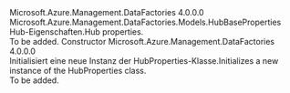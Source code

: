 <Type Name="HubProperties" FullName="Microsoft.Azure.Management.DataFactories.Models.HubProperties">
  <TypeSignature Language="C#" Value="public class HubProperties : Microsoft.Azure.Management.DataFactories.Models.HubBaseProperties" />
  <TypeSignature Language="ILAsm" Value=".class public auto ansi beforefieldinit HubProperties extends Microsoft.Azure.Management.DataFactories.Models.HubBaseProperties" />
  <TypeSignature Language="DocId" Value="T:Microsoft.Azure.Management.DataFactories.Models.HubProperties" />
  <TypeSignature Language="VB.NET" Value="Public Class HubProperties&#xA;Inherits HubBaseProperties" />
  <TypeSignature Language="F#" Value="type HubProperties = class&#xA;    inherit HubBaseProperties" />
  <AssemblyInfo>
    <AssemblyName>Microsoft.Azure.Management.DataFactories</AssemblyName>
    <AssemblyVersion>4.0.0.0</AssemblyVersion>
  </AssemblyInfo>
  <Base>
    <BaseTypeName>Microsoft.Azure.Management.DataFactories.Models.HubBaseProperties</BaseTypeName>
  </Base>
  <Interfaces />
  <Docs>
    <summary>
            <span data-ttu-id="482a2-101">Hub-Eigenschaften.</span><span class="sxs-lookup"><span data-stu-id="482a2-101">Hub properties.</span></span>
            </summary>
    <remarks>To be added.</remarks>
  </Docs>
  <Members>
    <Member MemberName=".ctor">
      <MemberSignature Language="C#" Value="public HubProperties ();" />
      <MemberSignature Language="ILAsm" Value=".method public hidebysig specialname rtspecialname instance void .ctor() cil managed" />
      <MemberSignature Language="DocId" Value="M:Microsoft.Azure.Management.DataFactories.Models.HubProperties.#ctor" />
      <MemberSignature Language="VB.NET" Value="Public Sub New ()" />
      <MemberType>Constructor</MemberType>
      <AssemblyInfo>
        <AssemblyName>Microsoft.Azure.Management.DataFactories</AssemblyName>
        <AssemblyVersion>4.0.0.0</AssemblyVersion>
      </AssemblyInfo>
      <Parameters />
      <Docs>
        <summary>
            <span data-ttu-id="482a2-102">Initialisiert eine neue Instanz der HubProperties-Klasse.</span><span class="sxs-lookup"><span data-stu-id="482a2-102">Initializes a new instance of the HubProperties class.</span></span>
            </summary>
        <remarks>To be added.</remarks>
      </Docs>
    </Member>
  </Members>
</Type>